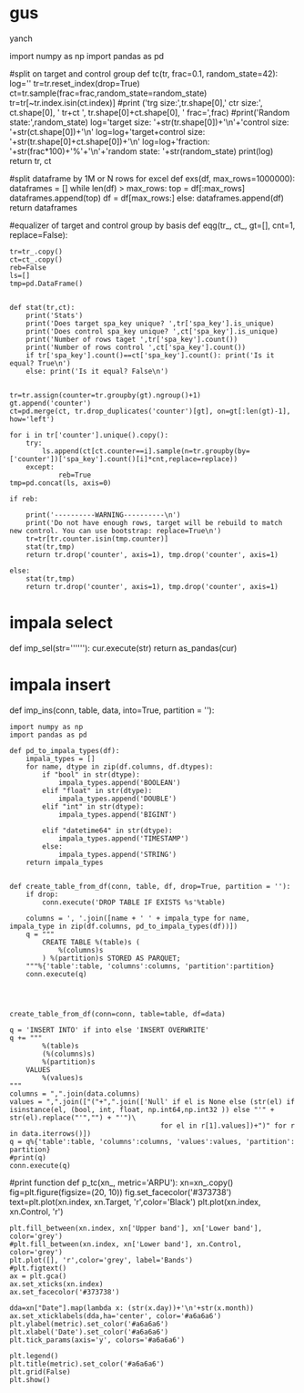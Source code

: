 # gus
yanch

import numpy as np
import pandas as pd

#split on target and control group
def tc(tr, frac=0.1, random_state=42):
    log=''
    tr=tr.reset_index(drop=True)
    ct=tr.sample(frac=frac,random_state=random_state)
    tr=tr[~tr.index.isin(ct.index)]
    #print ('trg size:',tr.shape[0],'        ctr size:', ct.shape[0], '        tr+ct  ', tr.shape[0]+ct.shape[0], '  frac=',frac)
    #print('Random state:',random_state)
    log='target size: '+str(tr.shape[0])+'\n'+'control size: '+str(ct.shape[0])+'\n'
    log=log+'target+control size: '+str(tr.shape[0]+ct.shape[0])+'\n'
    log=log+'fraction: '+str(frac*100)+'%'+'\n'+'random state: '+str(random_state)
    print(log)
    return tr, ct


#split dataframe by 1M or N rows for excel
def exs(df, max_rows=1000000):
    dataframes = []
    while len(df) > max_rows:
        top = df[:max_rows]
        dataframes.append(top)
        df = df[max_rows:]
    else:
        dataframes.append(df)
    return dataframes



#equalizer of target and control group by basis
def eqg(tr_, ct_, gt=[], cnt=1, replace=False):
    
    tr=tr_.copy()
    ct=ct_.copy()
    reb=False
    ls=[]
    tmp=pd.DataFrame()
    
    
    def stat(tr,ct):
        print('Stats')
        print('Does target spa_key unique? ',tr['spa_key'].is_unique)
        print('Does control spa_key unique? ',ct['spa_key'].is_unique)
        print('Number of rows taget ',tr['spa_key'].count())
        print('Number of rows control ',ct['spa_key'].count())
        if tr['spa_key'].count()==ct['spa_key'].count(): print('Is it equal? True\n') 
        else: print('Is it equal? False\n')
    
    
    tr=tr.assign(counter=tr.groupby(gt).ngroup()+1)
    gt.append('counter')
    ct=pd.merge(ct, tr.drop_duplicates('counter')[gt], on=gt[:len(gt)-1], how='left')
        
    for i in tr['counter'].unique().copy():
        try:
            ls.append(ct[ct.counter==i].sample(n=tr.groupby(by=['counter'])['spa_key'].count()[i]*cnt,replace=replace))
        except:
                reb=True
    tmp=pd.concat(ls, axis=0)
    
    if reb:
        
        print('----------WARNING----------\n')
        print('Do not have enough rows, target will be rebuild to match new control. You can use bootstrap: replace=True\n')
        tr=tr[tr.counter.isin(tmp.counter)]
        stat(tr,tmp)
        return tr.drop('counter', axis=1), tmp.drop('counter', axis=1)
               
    else:
        stat(tr,tmp)
        return tr.drop('counter', axis=1), tmp.drop('counter', axis=1)



# impala select   
def imp_sel(str=''''''):
    cur.execute(str)
    return as_pandas(cur)


# impala insert         
def imp_ins(conn, table, data, into=True, partition = ''):  
    
    import numpy as np
    import pandas as pd
    
    def pd_to_impala_types(df):
        impala_types = []
        for name, dtype in zip(df.columns, df.dtypes):
            if "bool" in str(dtype):
                impala_types.append('BOOLEAN')
            elif "float" in str(dtype):
                impala_types.append('DOUBLE')
            elif "int" in str(dtype):
                impala_types.append('BIGINT')
            
            elif "datetime64" in str(dtype):
                impala_types.append('TIMESTAMP')
            else:
                impala_types.append('STRING')
        return impala_types

    
    def create_table_from_df(conn, table, df, drop=True, partition = ''):
        if drop:
            conn.execute('DROP TABLE IF EXISTS %s'%table)
        
        columns = ', '.join([name + ' ' + impala_type for name, impala_type in zip(df.columns, pd_to_impala_types(df))])
        q = """
            CREATE TABLE %(table)s (
                %(columns)s
            ) %(partition)s STORED AS PARQUET;
        """%{'table':table, 'columns':columns, 'partition':partition}
        conn.execute(q)

    
        
        
    create_table_from_df(conn=conn, table=table, df=data)
        
    q = 'INSERT INTO' if into else 'INSERT OVERWRITE'
    q += """
            %(table)s
            (%(columns)s)
            %(partition)s
        VALUES
            %(values)s
    """
    columns = ",".join(data.columns)
    values = ",".join(["("+",".join(['Null' if el is None else (str(el) if isinstance(el, (bool, int, float, np.int64,np.int32 )) else "'" + str(el).replace("'","") + "'")\
                                         for el in r[1].values])+")" for r in data.iterrows()])
    q = q%{'table':table, 'columns':columns, 'values':values, 'partition': partition}
    #print(q)
    conn.execute(q)

#print function 
def p_tc(xn_, metric='ARPU'):
    xn=xn_.copy()
    fig=plt.figure(figsize=(20, 10))
    fig.set_facecolor('#373738')
    text=plt.plot(xn.index, xn.Target, 'r',color='Black')
    plt.plot(xn.index, xn.Control, 'r')

    plt.fill_between(xn.index, xn['Upper band'], xn['Lower band'], color='grey')
    #plt.fill_between(xn.index, xn['Lower band'], xn.Control, color='grey')
    plt.plot([], 'r',color='grey', label='Bands')
    #plt.figtext() 
    ax = plt.gca()
    ax.set_xticks(xn.index) 
    ax.set_facecolor('#373738')

    dda=xn["Date"].map(lambda x: (str(x.day))+'\n'+str(x.month))
    ax.set_xticklabels(dda,ha='center', color='#a6a6a6')
    plt.ylabel(metric).set_color('#a6a6a6')
    plt.xlabel('Date').set_color('#a6a6a6')
    plt.tick_params(axis='y', colors='#a6a6a6')

    plt.legend()
    plt.title(metric).set_color('#a6a6a6')
    plt.grid(False)
    plt.show()
